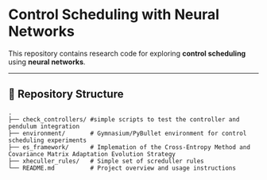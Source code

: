 # Control Scheduling with Neural Networks

This repository contains research code for exploring **control scheduling** using **neural networks**.  

---

## 📂 Repository Structure

```plaintext
.
├── check_controllers/ #simple scripts to test the controller and pendulum integration
├── environment/       # Gymnasium/PyBullet environment for control scheduling experiments
├── es_framework/      # Implemation of the Cross-Entropy Method and Covariance Matrix Adaptation Evolution Strategy
├── xheculler_rules/   # Simple set of screduller rules
└── README.md          # Project overview and usage instructions